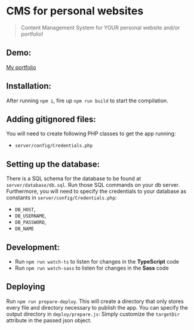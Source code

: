 # CMS for personal websites
> Content Management System for YOUR personal website and/or portfolio!

## Demo:
[My portfolio](https://jasper.lichte.info)

## Installation:
After running `npm i`, fire up `npm run build` to start the compilation.

## Adding gitignored files:
You will need to create following PHP classes to get the app running:
* `server/config/Credentials.php`

## Setting up the database:
There is a SQL schema for the database to be found at `server/database/db.sql`. Run those SQL commands on your db server.
Furthermore, you will need to specify the credentials to your database as constants in `server/config/Credentials.php`:
* `DB_HOST`,
* `DB_USERNAME`,
* `DB_PASSWORD`,
* `DB_NAME`

## Development:
* Run `npm run watch-ts` to listen for changes in the **TypeScript** code
* Run `npm run watch-sass` to listen for changes in the **Sass** code

## Deploying
Run `npm run prepare-deploy`. This will create a directory that only stores every file and directory necessary to publish the app.
You can specify the output directory in `deploy/prepare.js`: Simply customize the `targetDir` attribute in the passed json object.
